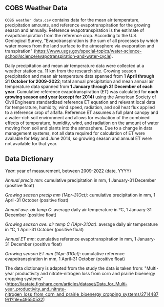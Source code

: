 ## COBS Weather Data
`COBS weather data.csv` contains data for the mean air temperature, precipitation amounts, and reference evapotranspiration for the growing season and annually. Reference evapotranspiration is the estimate of evapotranspiration from the reference crop. According to the U.S. Geological Survey, "Evapotranspiration is the sum of all processes by which water moves from the land surface to the atmosphere via evaporation and transpiration" (https://www.usgs.gov/special-topics/water-science-school/science/evapotranspiration-and-water-cycle).

Daily precipitation and mean air temperature data were collected at a weather station ca. 11 km from the research site. Growing season precipitation and mean air temperature data spanned from **1 April through 31 October for 2009-2022**; total annual precipitation and mean annual air temperature data spanned from **1 January through 31 December of each year**. Cumulative reference evapotranspiration (ET) was calculated for **each growing season and year (except for 2014)** using the American Society of Civil Engineers standardized reference ET equation and relevant local data for temperature, humidity, wind speed, radiation, and soil heat flux applied to a reference crop of alfalfa. Reference ET assumes a full plant canopy and a water-rich soil environment and allows for evaluation of the combined effects of temperature, humidity, wind, and radiation on the amount of water moving from soil and plants into the atmosphere. Due to a change in data management systems, not all data required for calculation of ET were available for May and June 2014, so growing season and annual ET were not available for that year.

## Data Dictionary

*Year*: year of measurement, between 2009-2022 (date, YYYY)

*Annual precip mm*: cumulative precipitation in mm, 1 January-31 December (positive float)

*Growing season precip mm (1Apr-31Oct)*: cumulative precipitation in mm, 1 April-31 October (positive float)

*Annual ave. air temp C*: average daily air temperature in °C, 1 January-31 December (positive float)

*Growing season ave. air temp C (1Apr-31Oct)*: average daily air temperature in °C, 1 April-31 October (positive float)

*Annual ET mm*: cumulative reference evapotranspiration in mm, 1 January-31 December (positive float)

*Growing season ET mm (1Apr-31Oct)*: cumulative reference evapotranspiration in mm, 1 April-31 October (positive float)

The data dictionary is adapted from the study the data is taken from: "Multi-year productivity and nitrate-nitrogen loss from corn and prairie bioenergy cropping systems" (https://iastate.figshare.com/articles/dataset/Data_for_Multi-year_productivity_and_nitrate-nitrogen_loss_from_corn_and_prairie_bioenergy_cropping_systems/27144879/1?file=49550532)
